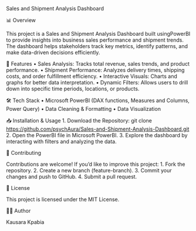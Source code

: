 Sales and Shipment Analysis Dashboard

📊 Overview

This project is a Sales and Shipment Analysis Dashboard built usingPowerBI to provide insights into business sales performance and shipment trends. The dashboard helps stakeholders track key metrics, identify patterns, and make data-driven decisions efficiently.

🚀 Features
	•	Sales Analysis: Tracks total revenue, sales trends, and product performance.
	•	Shipment Performance: Analyzes delivery times, shipping costs, and order fulfillment efficiency.
	•	Interactive Visuals: Charts and graphs for better data interpretation.
	•	Dynamic Filters: Allows users to drill down into specific time periods, locations, or products.

🛠 Tech Stack
	•	Microsoft PowerBI (DAX functions, Measures and Columns, Power Query)
	•	Data Cleaning & Formatting
  •	Data Visualization

📥 Installation & Usage
	1.	Download the Repository:
 git clone https://github.com/psychAura/Sales-and-Shipment-Analysis-Dashboard.git
  2.  Open the PowerBI file in Microsoft PowerBI.
	3.	Explore the dashboard by interacting with filters and analyzing the data.

🤝 Contributing

Contributions are welcome! If you’d like to improve this project:
	1.	Fork the repository.
	2.	Create a new branch (feature-branch).
	3.	Commit your changes and push to GitHub.
	4.	Submit a pull request.

📜 License

This project is licensed under the MIT License.

👩‍💻 Author

Kausara Kpabia
	
